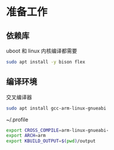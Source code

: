 # 准备工作

## 依赖库

uboot 和 linux 内核编译都需要

```sh
sudo apt install -y bison flex
```

## 编译环境

交叉编译器

```sh
sudo apt install gcc-arm-linux-gnueabi
```

~/.profile

```sh
export CROSS_COMPILE=arm-linux-gnueabi-
export ARCH=arm
export KBUILD_OUTPUT=$(pwd)/output
```
